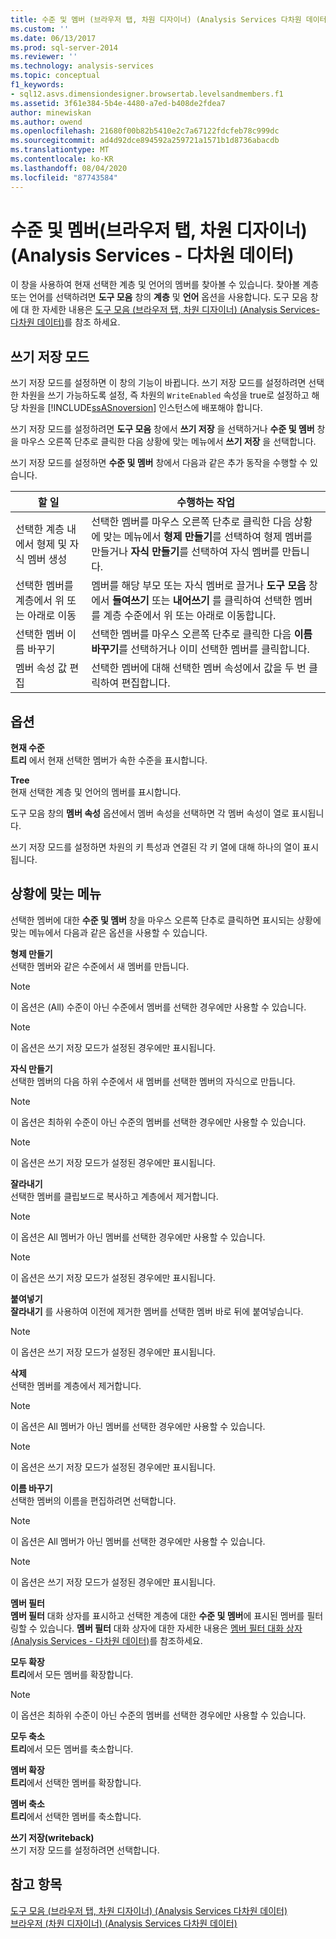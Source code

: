 ```yaml
---
title: 수준 및 멤버 (브라우저 탭, 차원 디자이너) (Analysis Services 다차원 데이터) | Microsoft Docs
ms.custom: ''
ms.date: 06/13/2017
ms.prod: sql-server-2014
ms.reviewer: ''
ms.technology: analysis-services
ms.topic: conceptual
f1_keywords:
- sql12.asvs.dimensiondesigner.browsertab.levelsandmembers.f1
ms.assetid: 3f61e384-5b4e-4480-a7ed-b408de2fdea7
author: minewiskan
ms.author: owend
ms.openlocfilehash: 21680f00b82b5410e2c7a67122fdcfeb78c999dc
ms.sourcegitcommit: ad4d92dce894592a259721a1571b1d8736abacdb
ms.translationtype: MT
ms.contentlocale: ko-KR
ms.lasthandoff: 08/04/2020
ms.locfileid: "87743584"
---
```

# <a name="level-and-members-browser-tab-dimension-designer-analysis-services---multidimensional-data"></a>수준 및 멤버(브라우저 탭, 차원 디자이너)(Analysis Services - 다차원 데이터)
  이 창을 사용하여 현재 선택한 계층 및 언어의 멤버를 찾아볼 수 있습니다. 찾아볼 계층 또는 언어를 선택하려면 **도구 모음** 창의 **계층** 및 **언어** 옵션을 사용합니다. 도구 모음 창에 대 한 자세한 내용은 [도구 모음 &#40;브라우저 탭, 차원 디자이너&#41; &#40;Analysis Services-다차원 데이터&#41;](toolbar-browser-tab-dimension-designer-analysis-services-multidimensional-data.md)를 참조 하세요.  
  
## <a name="writeback-mode"></a>쓰기 저장 모드  
 쓰기 저장 모드를 설정하면 이 창의 기능이 바뀝니다. 쓰기 저장 모드를 설정하려면 선택한 차원을 쓰기 가능하도록 설정, 즉 차원의 `WriteEnabled` 속성을 true로 설정하고 해당 차원을 [!INCLUDE[ssASnoversion](../includes/ssasnoversion-md.md)] 인스턴스에 배포해야 합니다.  
  
 쓰기 저장 모드를 설정하려면 **도구 모음** 창에서 **쓰기 저장** 을 선택하거나 **수준 및 멤버** 창을 마우스 오른쪽 단추로 클릭한 다음 상황에 맞는 메뉴에서 **쓰기 저장** 을 선택합니다.  
  
 쓰기 저장 모드를 설정하면 **수준 및 멤버** 창에서 다음과 같은 추가 동작을 수행할 수 있습니다.  
  
|할 일|수행하는 작업|  
|-----------|-------------|  
|선택한 계층 내에서 형제 및 자식 멤버 생성|선택한 멤버를 마우스 오른쪽 단추로 클릭한 다음 상황에 맞는 메뉴에서 **형제 만들기**를 선택하여 형제 멤버를 만들거나 **자식 만들기**를 선택하여 자식 멤버를 만듭니다.|  
|선택한 멤버를 계층에서 위 또는 아래로 이동|멤버를 해당 부모 또는 자식 멤버로 끌거나 **도구 모음** 창에서 **들여쓰기** 또는 **내어쓰기** 를 클릭하여 선택한 멤버를 계층 수준에서 위 또는 아래로 이동합니다.|  
|선택한 멤버 이름 바꾸기|선택한 멤버를 마우스 오른쪽 단추로 클릭한 다음 **이름 바꾸기**를 선택하거나 이미 선택한 멤버를 클릭합니다.|  
|멤버 속성 값 편집|선택한 멤버에 대해 선택한 멤버 속성에서 값을 두 번 클릭하여 편집합니다.|  
  
## <a name="options"></a>옵션  
 **현재 수준**  
 **트리** 에서 현재 선택한 멤버가 속한 수준을 표시합니다.  
  
 **Tree**  
 현재 선택한 계층 및 언어의 멤버를 표시합니다.  
  
 도구 모음 창의 **멤버 속성** 옵션에서 멤버 속성을 선택하면 각 멤버 속성이 열로 표시됩니다.  
  
 쓰기 저장 모드를 설정하면 차원의 키 특성과 연결된 각 키 열에 대해 하나의 열이 표시됩니다.  
  
## <a name="context-menu"></a>상황에 맞는 메뉴  
 선택한 멤버에 대한 **수준 및 멤버** 창을 마우스 오른쪽 단추로 클릭하면 표시되는 상황에 맞는 메뉴에서 다음과 같은 옵션을 사용할 수 있습니다.  
  
 **형제 만들기**  
 선택한 멤버와 같은 수준에서 새 멤버를 만듭니다.  
  
> [!NOTE]  
>  이 옵션은 (All) 수준이 아닌 수준에서 멤버를 선택한 경우에만 사용할 수 있습니다.  
  
> [!NOTE]  
>  이 옵션은 쓰기 저장 모드가 설정된 경우에만 표시됩니다.  
  
 **자식 만들기**  
 선택한 멤버의 다음 하위 수준에서 새 멤버를 선택한 멤버의 자식으로 만듭니다.  
  
> [!NOTE]  
>  이 옵션은 최하위 수준이 아닌 수준의 멤버를 선택한 경우에만 사용할 수 있습니다.  
  
> [!NOTE]  
>  이 옵션은 쓰기 저장 모드가 설정된 경우에만 표시됩니다.  
  
 **잘라내기**  
 선택한 멤버를 클립보드로 복사하고 계층에서 제거합니다.  
  
> [!NOTE]  
>  이 옵션은 All 멤버가 아닌 멤버를 선택한 경우에만 사용할 수 있습니다.  
  
> [!NOTE]  
>  이 옵션은 쓰기 저장 모드가 설정된 경우에만 표시됩니다.  
  
 **붙여넣기**  
 **잘라내기** 를 사용하여 이전에 제거한 멤버를 선택한 멤버 바로 뒤에 붙여넣습니다.  
  
> [!NOTE]  
>  이 옵션은 쓰기 저장 모드가 설정된 경우에만 표시됩니다.  
  
 **삭제**  
 선택한 멤버를 계층에서 제거합니다.  
  
> [!NOTE]  
>  이 옵션은 All 멤버가 아닌 멤버를 선택한 경우에만 사용할 수 있습니다.  
  
> [!NOTE]  
>  이 옵션은 쓰기 저장 모드가 설정된 경우에만 표시됩니다.  
  
 **이름 바꾸기**  
 선택한 멤버의 이름을 편집하려면 선택합니다.  
  
> [!NOTE]  
>  이 옵션은 All 멤버가 아닌 멤버를 선택한 경우에만 사용할 수 있습니다.  
  
> [!NOTE]  
>  이 옵션은 쓰기 저장 모드가 설정된 경우에만 표시됩니다.  
  
 **멤버 필터**  
 **멤버 필터** 대화 상자를 표시하고 선택한 계층에 대한 **수준 및 멤버**에 표시된 멤버를 필터링할 수 있습니다. **멤버 필터** 대화 상자에 대한 자세한 내용은 [멤버 필터 대화 상자&#40;Analysis Services - 다차원 데이터&#41;](filter-members-dialog-box-analysis-services-multidimensional-data.md)를 참조하세요.  
  
 **모두 확장**  
 **트리**에서 모든 멤버를 확장합니다.  
  
> [!NOTE]  
>  이 옵션은 최하위 수준이 아닌 수준의 멤버를 선택한 경우에만 사용할 수 있습니다.  
  
 **모두 축소**  
 **트리**에서 모든 멤버를 축소합니다.  
  
 **멤버 확장**  
 **트리**에서 선택한 멤버를 확장합니다.  
  
 **멤버 축소**  
 **트리**에서 선택한 멤버를 축소합니다.  
  
 **쓰기 저장(writeback)**  
 쓰기 저장 모드를 설정하려면 선택합니다.  
  
## <a name="see-also"></a>참고 항목  
 [도구 모음 &#40;브라우저 탭, 차원 디자이너&#41; &#40;Analysis Services 다차원 데이터&#41;](toolbar-browser-tab-dimension-designer-analysis-services-multidimensional-data.md)   
 [브라우저 &#40;차원 디자이너&#41; &#40;Analysis Services 다차원 데이터&#41;](browser-dimension-designer-analysis-services-multidimensional-data.md)  
  
  
